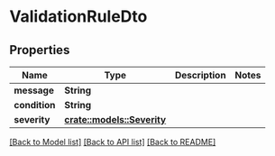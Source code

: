 # ValidationRuleDto

## Properties

Name | Type | Description | Notes
------------ | ------------- | ------------- | -------------
**message** | **String** |  | 
**condition** | **String** |  | 
**severity** | [**crate::models::Severity**](Severity.md) |  | 

[[Back to Model list]](../README.md#documentation-for-models) [[Back to API list]](../README.md#documentation-for-api-endpoints) [[Back to README]](../README.md)


